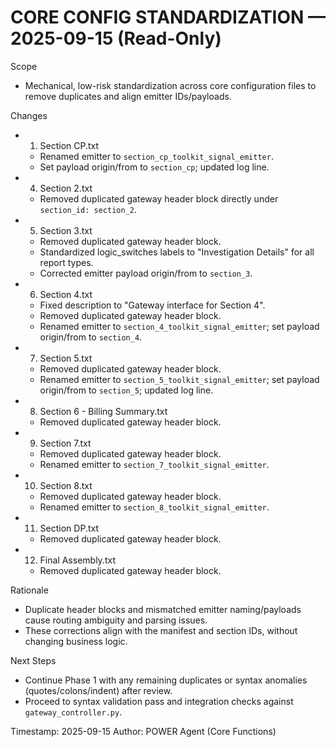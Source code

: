 # CORE CONFIG STANDARDIZATION — 2025-09-15 (Read-Only)

Scope
- Mechanical, low-risk standardization across core configuration files to remove duplicates and align emitter IDs/payloads.

Changes
- 1. Section CP.txt
  - Renamed emitter to `section_cp_toolkit_signal_emitter`.
  - Set payload origin/from to `section_cp`; updated log line.
- 4. Section 2.txt
  - Removed duplicated gateway header block directly under `section_id: section_2`.
- 5. Section 3.txt
  - Removed duplicated gateway header block.
  - Standardized logic_switches labels to "Investigation Details" for all report types.
  - Corrected emitter payload origin/from to `section_3`.
- 6. Section 4.txt
  - Fixed description to "Gateway interface for Section 4".
  - Removed duplicated gateway header block.
  - Renamed emitter to `section_4_toolkit_signal_emitter`; set payload origin/from to `section_4`.
- 7. Section 5.txt
  - Removed duplicated gateway header block.
  - Renamed emitter to `section_5_toolkit_signal_emitter`; set payload origin/from to `section_5`; updated log line.
- 8. Section 6 - Billing Summary.txt
  - Removed duplicated gateway header block.
- 9. Section 7.txt
  - Removed duplicated gateway header block.
  - Renamed emitter to `section_7_toolkit_signal_emitter`.
- 10. Section 8.txt
  - Removed duplicated gateway header block.
  - Renamed emitter to `section_8_toolkit_signal_emitter`.
- 11. Section DP.txt
  - Removed duplicated gateway header block.
- 12. Final Assembly.txt
  - Removed duplicated gateway header block.

Rationale
- Duplicate header blocks and mismatched emitter naming/payloads cause routing ambiguity and parsing issues.
- These corrections align with the manifest and section IDs, without changing business logic.

Next Steps
- Continue Phase 1 with any remaining duplicates or syntax anomalies (quotes/colons/indent) after review.
- Proceed to syntax validation pass and integration checks against `gateway_controller.py`.

Timestamp: 2025-09-15
Author: POWER Agent (Core Functions)

